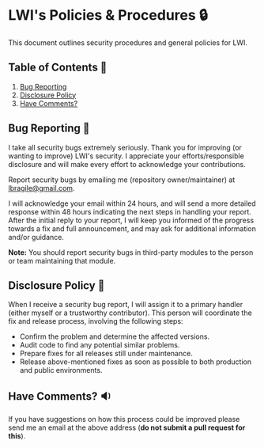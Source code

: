 # LWI's Policies & Procedures 🔒

This document outlines security procedures and general policies for LWI.

## Table of Contents 📃

1. [Bug Reporting](#bug-reporting-)
2. [Disclosure Policy](#disclosure-policy-)
3. [Have Comments?](#have-comments-)

## Bug Reporting 🐛

I take all security bugs extremely seriously. Thank you for improving (or wanting to improve) LWI's security. I appreciate your efforts/responsible disclosure and will make every effort to acknowledge your contributions.

Report security bugs by emailing me (repository owner/maintainer) at lbragile@gmail.com.

I will acknowledge your email within 24 hours, and will send a more detailed response within 48 hours indicating the next steps in handling your report. After the initial reply to your report, I will keep you informed of the progress towards a fix and full announcement, and may ask for additional information and/or guidance.

**Note:** You should report security bugs in third-party modules to the person or team maintaining that module.

## Disclosure Policy 👐

When I receive a security bug report, I will assign it to a primary handler (either myself or a trustworthy contributor). This person will coordinate the fix and release process, involving the following steps:

- Confirm the problem and determine the affected versions.
- Audit code to find any potential similar problems.
- Prepare fixes for all releases still under maintenance.
- Release above-mentioned fixes as soon as possible to both production and public environments.

## Have Comments? 🔉

If you have suggestions on how this process could be improved please send me an email at the above address (**do not submit a pull request for this**).
